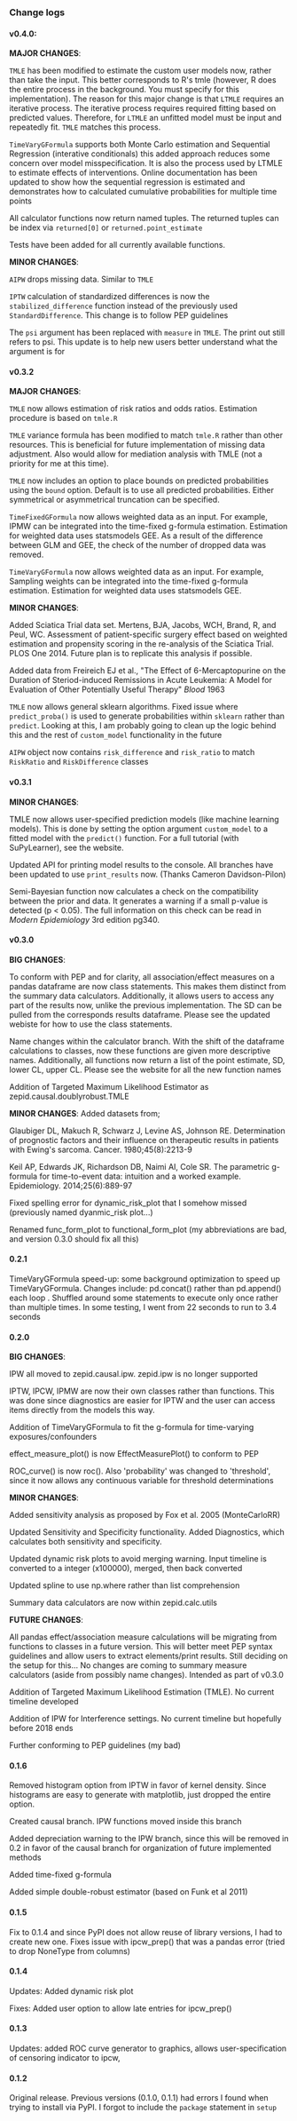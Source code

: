 ### Change logs

#### v0.4.0:
**MAJOR CHANGES**:

``TMLE`` has been modified to estimate the custom user models now, rather than take the input. This better corresponds 
to R's tmle (however, R does the entire process in the background. You must specify for this implementation). The reason
for this major change is that ``LTMLE`` requires an iterative process. The iterative process requires required fitting 
based on predicted values. Therefore, for ``LTMLE`` an unfitted model must be input and repeatedly fit. ``TMLE`` matches
this process.

``TimeVaryGFormula`` supports both Monte Carlo estimation and Sequential Regression (interative conditionals) this 
added approach reduces some concern over model misspecification. It is also the process used by LTMLE to estimate 
effects of interventions. Online documentation has been updated to show how the sequential regression is estimated and
demonstrates how to calculated cumulative probabilities for multiple time points

All calculator functions now return named tuples. The returned tuples can be index via ``returned[0]`` or 
``returned.point_estimate``

Tests have been added for all currently available functions. 

**MINOR CHANGES**:

``AIPW`` drops missing data. Similar to ``TMLE``

``IPTW`` calculation of standardized differences is now the ``stabilized_difference`` function instead of the previously
used ``StandardDifference``. This change is to follow PEP guidelines

The ``psi`` argument has been replaced with ``measure`` in ``TMLE``. The print out still refers to psi. This update is 
to help new users better understand what the argument is for

#### v0.3.2
**MAJOR CHANGES**:

``TMLE`` now allows estimation of risk ratios and odds ratios. Estimation procedure is based on ``tmle.R``

``TMLE`` variance formula has been modified to match ``tmle.R`` rather than other resources. This is beneficial for future 
implementation of missing data adjustment. Also would allow for mediation analysis with TMLE (not a priority for me at
this time). 

``TMLE`` now includes an option to place bounds on predicted probabilities using the ``bound`` option. Default is to use
all predicted probabilities. Either symmetrical or asymmetrical truncation can be specified.

``TimeFixedGFormula`` now allows weighted data as an input. For example, IPMW can be integrated into the time-fixed 
g-formula estimation. Estimation for weighted data uses statsmodels GEE. As a result of the difference between GLM
and GEE, the check of the number of dropped data was removed.

``TimeVaryGFormula`` now allows weighted data as an input. For example, Sampling weights can be integrated into the 
time-fixed g-formula estimation. Estimation for weighted data uses statsmodels GEE.

**MINOR CHANGES**:

Added Sciatica Trial data set. Mertens, BJA, Jacobs, WCH, Brand, R, and Peul, WC. Assessment of patient-specific 
surgery effect based on weighted estimation and propensity scoring in the re-analysis of the Sciatica Trial. PLOS 
One 2014. Future plan is to replicate this analysis if possible.

Added data from Freireich EJ et al., "The Effect of 6-Mercaptopurine on the Duration of Steriod-induced
Remissions in Acute Leukemia: A Model for Evaluation of Other Potentially Useful Therapy" *Blood* 1963

``TMLE`` now allows general sklearn algorithms. Fixed issue where ``predict_proba()`` is used to generate probabilities 
within ``sklearn`` rather than ``predict``. Looking at this, I am probably going to clean up the logic behind this and 
the rest of ``custom_model`` functionality in the future

``AIPW`` object now contains ``risk_difference`` and ``risk_ratio`` to match ``RiskRatio`` and ``RiskDifference`` 
classes

#### v0.3.1
**MINOR CHANGES**:

TMLE now allows user-specified prediction models (like machine learning models). This is done by setting the option 
argument `custom_model` to a fitted model with the `predict()` function. For a full tutorial (with SuPyLearner), see 
the website.

Updated API for printing model results to the console. All branches have been updated to 
use ```print_results``` now. (Thanks Cameron Davidson-Pilon)

Semi-Bayesian function now calculates a check on the compatibility between the prior and data. It generates a warning 
if a small p-value is detected (p < 0.05). The full information on this check can be read in *Modern Epidemiology* 3rd 
edition pg340.

#### v0.3.0
**BIG CHANGES**:

To conform with PEP and for clarity, all association/effect measures on a pandas dataframe are now class statements. This makes them distinct from the summary data calculators. Additionally, it allows users to access any part of the results now, unlike the previous implementation. The SD can be pulled from the corresponds results dataframe. Please see the updated webiste for how to use the class statements.

Name changes within the calculator branch. With the shift of the dataframe calculations to classes, now these functions are given more descriptive names. Additionally, all functions now return a list of the point estimate, SD, lower CL, upper CL. Please see the website for all the new function names

Addition of Targeted Maximum Likelihood Estimator as zepid.causal.doublyrobust.TMLE

**MINOR CHANGES**:
Added datasets from;

Glaubiger DL, Makuch R, Schwarz J, Levine AS, Johnson RE. Determination
of prognostic factors and their influence on therapeutic results in patients with Ewing's sarcoma. Cancer.
1980;45(8):2213-9 

Keil AP, Edwards JK, Richardson DB, Naimi AI, Cole SR. The parametric g-formula for time-to-event 
data: intuition and a worked example. Epidemiology. 2014;25(6):889-97

Fixed spelling error for dynamic_risk_plot that I somehow missed (previously named dyanmic_risk plot...)

Renamed func_form_plot to functional_form_plot (my abbreviations are bad, and version 0.3.0 should fix all this)

#### 0.2.1

TimeVaryGFormula speed-up: some background optimization to speed up TimeVaryGFormula. Changes include: pd.concat() 
rather than pd.append() each loop . Shuffled around some statements to execute only once rather than multiple times. In 
some testing, I went from 22 seconds to run to 3.4 seconds

#### 0.2.0
**BIG CHANGES**:

IPW all moved to zepid.causal.ipw. zepid.ipw is no longer supported

IPTW, IPCW, IPMW are now their own classes rather than functions. This was done since diagnostics are easier for IPTW 
and the user can access items directly from the models this way.

Addition of TimeVaryGFormula to fit the g-formula for time-varying exposures/confounders

effect_measure_plot() is now EffectMeasurePlot() to conform to PEP

ROC_curve() is now roc(). Also 'probability' was changed to 'threshold', since it now allows any continuous variable for 
threshold determinations

**MINOR CHANGES**:

Added sensitivity analysis as proposed by Fox et al. 2005 (MonteCarloRR)

Updated Sensitivity and Specificity functionality. Added Diagnostics, which calculates
both sensitivity and specificity. 

Updated dynamic risk plots to avoid merging warning. Input timeline is converted to a integer (x100000), merged, then 
back converted

Updated spline to use np.where rather than list comprehension

Summary data calculators are now within zepid.calc.utils

**FUTURE CHANGES**:

All pandas effect/association measure calculations will be migrating from functions to classes in a future version. 
This will better meet PEP syntax guidelines and allow users to extract elements/print results. Still deciding on the 
setup for this... No changes are coming to summary measure calculators (aside from possibly name changes). Intended as 
part of v0.3.0

Addition of Targeted Maximum Likelihood Estimation (TMLE). No current timeline developed

Addition of IPW for Interference settings. No current timeline but hopefully before 2018 ends

Further conforming to PEP guidelines (my bad)

#### 0.1.6
Removed histogram option from IPTW in favor of kernel density. Since histograms are easy to generate with matplotlib, just dropped the entire option.

Created causal branch. IPW functions moved inside this branch

Added depreciation warning to the IPW branch, since this will be removed in 0.2 in favor of the causal branch for organization of future implemented methods

Added time-fixed g-formula

Added simple double-robust estimator (based on Funk et al 2011)

#### 0.1.5
Fix to 0.1.4 and since PyPI does not allow reuse of library versions, I had to create new one. Fixes issue with ipcw_prep() that was a pandas error (tried to drop NoneType from columns)

#### 0.1.4
Updates: Added dynamic risk plot

Fixes: Added user option to allow late entries for ipcw_prep()

#### 0.1.3
Updates: added ROC curve generator to graphics, allows user-specification of censoring indicator to ipcw,

#### 0.1.2
Original release. Previous versions (0.1.0, 0.1.1) had errors I found when trying to install via PyPI. I forgot to include the `package` statement in `setup`